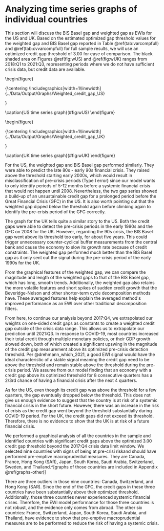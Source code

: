 
# Analyzing time series graphs of individual countries

This section will discuss the BIS Basel gap and weighted gap as EWIs for the US and UK. Based on the estimated optimized gap threshold values for the weighted gap and BIS Basel gap reported in Table \@ref(tab:varcompfull) and \@ref(tab:cvvarcompfull) for full sample results, we will use an optimized credit gap threshold of 3.00 for ease of comparison. The black shaded area on Figures \@ref(fig:wUS) and \@ref(fig:wUK) ranges from 2018:Q1 to 2021:Q3, representing periods where we do not have sufficient crisis data, but credit data are available.

<!--(Insert statistics about TPR and TNR / Confusion matrix here)-->


\begin{figure}

{\centering \includegraphics[width=1\linewidth]{../Data/Output/Graphs/Weighted_credit_gap_US} 

}

\caption{US time series graph}(\#fig:wUS)
\end{figure}

\begin{figure}

{\centering \includegraphics[width=1\linewidth]{../Data/Output/Graphs/Weighted_credit_gap_UK} 

}

\caption{UK time series graph}(\#fig:wUK)
\end{figure}

For the US, the weighted gap and BIS Basel gap performed similarly. They were able to predict the late 80s - early 90s financial crisis. They raised above the threshold starting early 2000s, which would result in misclassification of pre-crisis periods (Type I error) since our model wants to only identify periods of 5-12 months before a systemic financial crisis that would not happen until 2008. Nevertheless, the two gap series showed a build-up of an unsustainable credit gap for a prolonged period before the Great Financial Crisis (GFC) in the US. It is also worth pointing out that the weighted gap dipped below the threshold again before climbing again to identify the pre-crisis period of the GFC correctly. 

The graph for the UK tells quite a similar story to the US. Both the credit gaps were able to detect the pre-crisis periods in the early 1990s and the GFC on 2008 for the UK. However, regarding the 90s crisis, the BIS Basel gap went above its threshold too early, for about five years. This could trigger unnecessary counter-cyclical buffer measurements from the central bank and cause the economy to slow its growth rate because of credit constraints. The weighted gap performed much better than the BIS Basel gap as it only sent out the signal during the pre-crisis period of the early 1990s for the UK.   

From the graphical features of the weighted gap, we can compare the magnitude and length of the weighted gaps to that of the BIS Basel gap, which has long, smooth trends. Additionally, the weighted gap also retains the more volatile features and short spikes of sudden credit growth that the Beveridge-Nelson and other shorter-term cycle decomposition methods have. These averaged features help explain the averaged method's improved performance as an EWI over other traditional decomposition filters.

From here, to continue our analysis beyond 2017:Q4, we extrapolated our weights on one-sided credit gaps as constants to create a weighted credit gap outside of the crisis data range. This allows us to extrapolate our prediction until 2021:Q3. In response to COVID-19, most countries increased their total credit through multiple monetary policies, or their GDP growth slowed down, both of which created a significant upswing in the magnitude of the credit gap measurement above its optimized pre-crisis detection threshold. Per @drehmann_which_2021, a good EWI signal would have the ideal characteristic of a stable signal meaning the credit gap need to be above the threshold and remain stable above the threshold during the pre-crisis period. We assume from our model finding that an economy with a credit gap above its optimized threshold for 8 consecutive quarters has a 2/3rd chance of having a financial crisis after the next 4 quarters.

As for the US, even though its credit gap was above the threshold for a few quarters, the gap eventually dropped below the threshold. This does not give us enough evidence to suggest that the country is at risk of a systemic financial crisis in the short future. However, there was an increase in the risk of crisis as the credit gap went beyond the threshold substantially during COVID-19 period. For the UK, the credit gaps did not exceed its threshold. Therefore, there is no evidence to show that the UK is at risk of a future financial crisis.

We performed a graphical analysis of all the countries in the sample and identified countries with significant credit gaps above the optimized 3.00 credit gap threshold beyond the 2017:Q4 crisis data limit window. We selected nine countries with signs of being at pre-crisi riskand should have performed pre-emptive macroprudential measures. They are Canada, France, Hong Kong (SAR), Japan, South Korea, Saudi Arabia, Switzerland, Sweden, and Thailand.^[graphs of those countries are included in Appendix \@ref(graphs-other)]

There are three outliers in those nine countries: Canada, Switzerland, and Hong Kong (SAR). Since the end of the GFC, the credit gaps in these three countries have been substantially above their optimized threshold. Additionally, those three countries never experienced systemic financial crises. Therefore, the EWI model performance for those three countries is not robust, and the evidence only comes from abroad. The other six countries: France, Switzerland, Japan, South Korea, Saudi Arabia, and Thailand, have evidence to show that pre-emptive macroprudential measures are to be performed to reduce the risk of having a systemic crisis.

<!--(Discuss how different gap capture the pre-crisis periods differently)

(How the weighted gap performs better than the BIS gap based on the evidence of the graph)

(From the discussion on the out-of-sample forecast analysis, 
extrapolate the prediction on the end of crisis data period (2018:Q1 - 2021:Q3)

(Mention the countries that have substantial credit gap above it's long run trend)

(- Include graphs of those countries (with crises periods) on Appendix and link reference here)

(- Discuss certain countries, criteria for identifying (unsustainable gap above threshold), we can say with certain degree of certainty that the risk of systemic crisis given our model is ... % percent, from fpr and fnr values out of sample forecast )

( - Discuss outliers : HK and CH, how they have been having a long periods of positive credit gaps above their long-run trends even before the end of crisis data )-->
